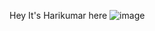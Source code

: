 Hey It's Harikumar here ![image](https://user-images.githubusercontent.com/62538135/127737060-e3e27ac9-311c-4b41-96a9-736d24099317.png)

